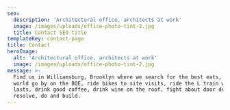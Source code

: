 ```yaml
---
seo:
  description: 'Architectural office, architects at work'
  image: /images/uploads/office-photo-tint-2.jpg
  title: Contact SEO title
templateKey: contact-page
title: Contact
heroImage:
  alt: 'Architectural office, architects at work'
  image: /images/uploads/office-photo-tint-2.jpg
message: >-
  Find us in Williamsburg, Brooklyn where we search for the best eats, watch the
  world go by on the BQE, ride bikes to site visits, ride the L train while it
  lasts, drink good coffee, drink wine on the roof, fight about door details,
  resolve, do and build.
---
```



